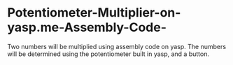 # Potentiometer-Multiplier-on-yasp.me-Assembly-Code-
Two numbers will be multiplied using assembly code on yasp. The numbers will be determined using the potentiometer built in yasp, and a button.
